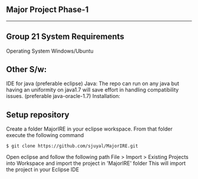 Major Project Phase-1
--------------------
--------------------
**Group 21**
System Requirements
-------------------

Operating System
Windows/Ubuntu 

Other S/w:
------------------
IDE for java (preferable eclipse)
Java: The repo can run on any java but having an uniformity on java1.7 will save effort in handling compatibility issues. (preferable java-oracle-1.7)
Installation:

Setup repository
------------------
Create a folder MajorIRE in your eclipse workspace. From that folder execute the following command

    $ git clone https://github.com/sjuyal/MajorIRE.git

Open eclipse and follow the following path 
File > Import > Existing Projects into Workspace and import the project in 'MajorIRE' folder
This will import the project in your Eclipse IDE
